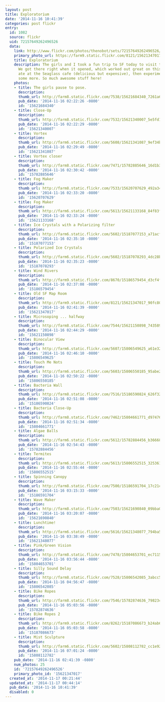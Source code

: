 ```yaml
---
layout: post
title: Exploratorium
date: '2014-11-16 10:41:39'
categories: post flickr
entry:
  id: 1082
  source: flickr
  uid: 72157649262496526
  data:
    link: http://www.flickr.com/photos/thenobot/sets/72157649262496526/
    primary_photo_url: https://farm9.static.flickr.com/8121/15621347017_90fc8014fc_m.jpg
    title: Exploratorium
    description: The girls and I took a fun trip to SF today to visit the Exploratorium.
      We got there right when it opened, which worked out great on this Sunday. We
      ate at the Seaglass cafe (delicious but expensive), then experimented around
      some more. So much awesome stuff here!
    photos:
    - title: The girls pause to pose.
      description: 
      thumb_url: http://farm8.static.flickr.com/7538/15621684340_7261a649e3_s.jpg
      pub_date: '2014-11-16 02:22:26 -0800'
      id: '15621684340'
    - title: Close-Up
      description: 
      thumb_url: http://farm8.static.flickr.com/7532/15621340007_5e5fd19554_s.jpg
      pub_date: '2014-11-16 02:22:29 -0800'
      id: '15621340007'
    - title: Vortex
      description: 
      thumb_url: http://farm6.static.flickr.com/5608/15621341087_9ef34ba379_s.jpg
      pub_date: '2014-11-16 02:29:49 -0800'
      id: '15621341087'
    - title: Vortex closer
      description: 
      thumb_url: http://farm8.static.flickr.com/7471/15782885646_16d1b31b64_s.jpg
      pub_date: '2014-11-16 02:30:42 -0800'
      id: '15782885646'
    - title: Fog Maker
      description: 
      thumb_url: http://farm8.static.flickr.com/7533/15620707629_492a34047a_s.jpg
      pub_date: '2014-11-16 02:33:20 -0800'
      id: '15620707629'
    - title: Fog Maker
      description: 
      thumb_url: http://farm6.static.flickr.com/5613/15621133168_84f83f2ac1_s.jpg
      pub_date: '2014-11-16 02:33:24 -0800'
      id: '15621133168'
    - title: Ice Crystals with a Polarizing filter
      description: 
      thumb_url: http://farm6.static.flickr.com/5602/15187077153_a71acf9043_s.jpg
      pub_date: '2014-11-16 02:35:10 -0800'
      id: '15187077153'
    - title: Polarized Ice Crystals
      description: 
      thumb_url: http://farm6.static.flickr.com/5602/15187078293_4dc28ba01a_s.jpg
      pub_date: '2014-11-16 02:35:23 -0800'
      id: '15187078293'
    - title: Wind Rivers
      description: 
      thumb_url: http://farm9.static.flickr.com/8670/15186579454_d3cf4f915a_s.jpg
      pub_date: '2014-11-16 02:37:08 -0800'
      id: '15186579454'
    - title: Old SF Map Room
      description: 
      thumb_url: http://farm9.static.flickr.com/8121/15621347017_90fc8014fc_s.jpg
      pub_date: '2014-11-16 02:41:39 -0800'
      id: '15621347017'
    - title: Microsoping ... halfway
      description: 
      thumb_url: http://farm8.static.flickr.com/7544/15621150898_743589d52b_s.jpg
      pub_date: '2014-11-16 02:44:29 -0800'
      id: '15621150898'
    - title: Binocular View
      description: 
      thumb_url: http://farm6.static.flickr.com/5607/15806549625_a61e32a33f_s.jpg
      pub_date: '2014-11-16 02:46:10 -0800'
      id: '15806549625'
    - title: Touch Me Nots
      description: 
      thumb_url: http://farm6.static.flickr.com/5603/15806550185_95abe2942e_s.jpg
      pub_date: '2014-11-16 02:50:22 -0800'
      id: '15806550185'
    - title: Bacteria Wall
      description: 
      thumb_url: http://farm8.static.flickr.com/7516/15186590824_626f323d02_s.jpg
      pub_date: '2014-11-16 02:51:08 -0800'
      id: '15186590824'
    - title: Bacteria Close-Up
      description: 
      thumb_url: http://farm8.static.flickr.com/7462/15804661771_d97476627c_s.jpg
      pub_date: '2014-11-16 02:51:34 -0800'
      id: '15804661771'
    - title: Algae Balls
      description: 
      thumb_url: http://farm6.static.flickr.com/5612/15782884456_b36668a970_s.jpg
      pub_date: '2014-11-16 02:54:43 -0800'
      id: '15782884456'
    - title: Termites
      description: 
      thumb_url: http://farm6.static.flickr.com/5613/15806552515_325361ae10_s.jpg
      pub_date: '2014-11-16 02:55:44 -0800'
      id: '15806552515'
    - title: Spinning Canopy
      description: 
      thumb_url: http://farm8.static.flickr.com/7500/15186591704_17c21c7470_s.jpg
      pub_date: '2014-11-16 03:15:33 -0800'
      id: '15186591704'
    - title: Wave Maker
      description: 
      thumb_url: http://farm8.static.flickr.com/7503/15621690840_09bba08609_s.jpg
      pub_date: '2014-11-16 03:20:07 -0800'
      id: '15621690840'
    - title: Lunchtime!
      description: 
      thumb_url: http://farm6.static.flickr.com/5616/15621348077_794ba5c8c6_s.jpg
      pub_date: '2014-11-16 03:38:49 -0800'
      id: '15621348077'
    - title: Pink/Green Vision
      description: 
      thumb_url: http://farm8.static.flickr.com/7478/15804653701_ec71155dca_s.jpg
      pub_date: '2014-11-16 03:56:44 -0800'
      id: '15804653701'
    - title: Silly Sound Delay
      description: 
      thumb_url: http://farm8.static.flickr.com/7528/15806542085_3abcc54f5c_s.jpg
      pub_date: '2014-11-16 04:56:47 -0800'
      id: '15806542085'
    - title: Bike Ropes
      description: 
      thumb_url: http://farm8.static.flickr.com/7546/15782874636_79823cf646_s.jpg
      pub_date: '2014-11-16 05:03:56 -0800'
      id: '15782874636'
    - title: Bike Ropes 2
      description: 
      thumb_url: http://farm9.static.flickr.com/8262/15187086673_b24ab623fe_s.jpg
      pub_date: '2014-11-16 05:03:58 -0800'
      id: '15187086673'
    - title: Mist Sculpture
      description: 
      thumb_url: http://farm6.static.flickr.com/5602/15808112782_cc1e921a71_s.jpg
      pub_date: '2014-11-16 07:01:24 -0800'
      id: '15808112782'
    pub_date: '2014-11-16 02:41:39 -0800'
    num_photos: 25
    id: '72157649262496526'
    primary_photo_id: '15621347017'
  created_at: '2014-11-17 00:21:44'
  updated_at: '2014-11-17 00:44:14'
  pub_date: '2014-11-16 10:41:39'
  disabled: 0
---
```

